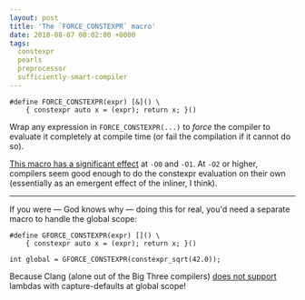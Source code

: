 ```yaml
---
layout: post
title: 'The `FORCE_CONSTEXPR` macro'
date: 2018-08-07 00:02:00 +0000
tags:
  constexpr
  pearls
  preprocessor
  sufficiently-smart-compiler
---
```


    #define FORCE_CONSTEXPR(expr) [&]() \
        { constexpr auto x = (expr); return x; }()

Wrap any expression in `FORCE_CONSTEXPR(...)` to *force* the compiler to evaluate it
completely at compile time (or fail the compilation if it cannot do so).

[This macro has a significant effect](https://godbolt.org/g/qXowwt) at `-O0` and `-O1`.
At `-O2` or higher, compilers seem good enough to do the constexpr evaluation
on their own (essentially as an emergent effect of the inliner, I think).

----

If you were — God knows why — doing this for real,
you'd need a separate macro to handle the global scope:

    #define GFORCE_CONSTEXPR(expr) []() \
        { constexpr auto x = (expr); return x; }()

    int global = GFORCE_CONSTEXPR(constexpr_sqrt(42.0));

Because Clang (alone out of the Big Three compilers) [does not support](https://godbolt.org/g/dqYfnx)
lambdas with capture-defaults at global scope!
